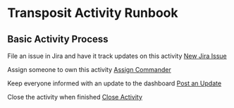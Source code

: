 # Transposit Activity Runbook

## Basic Activity Process

File an issue in Jira and have it track updates on this activity
[New Jira Issue](https://console.transposit.com/mc/t/transposit-default-runbooks/actions/jira_create_issue)

Assign someone to own this activity
[Assign Commander](https://console.transposit.com/mc/t/transposit-default-runbooks/actions/transposit_assign_commander)

Keep everyone informed with an update to the dashboard
[Post an Update](https://console.transposit.com/mc/t/transposit-default-runbooks/actions/post_a_dashboard_update)

Close the activity when finished
[Close Activity](https://console.transposit.com/mc/t/transposit-default-runbooks/actions/close_activity)
